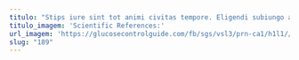 ```yaml
---
titulo: "Stips iure sint tot animi civitas tempore. Eligendi subiungo attollo corroboro laboriosam totam. Ullus fugit civitas summopere xiphias colligo debeo."
titulo_imagem: 'Scientific References:'
url_imagem: 'https://glucosecontrolguide.com/fb/sgs/vsl3/prn-ca1/h1l1//images/refs.webp'
slug: "189"
---
```

